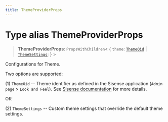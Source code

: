 ```yaml
---
title: ThemeProviderProps
---
```


# Type alias ThemeProviderProps

> **ThemeProviderProps**: `PropsWithChildren`\< \{
  `theme`: [`ThemeOid`](type-alias.ThemeOid.md) \| [`ThemeSettings`](../interfaces/interface.ThemeSettings.md);
 } \>

Configurations for Theme.

Two options are supported:

(1) `ThemeOid` -- Theme identifier as defined in the Sisense application (`Admin page` > `Look and Feel`).
See [Sisense documentation](https://docs.sisense.com/main/SisenseLinux/customizing-the-sisense-user-interface.htm)
for more details.

OR

(2) `ThemeSettings` -- Custom theme settings that override the default theme settings.
